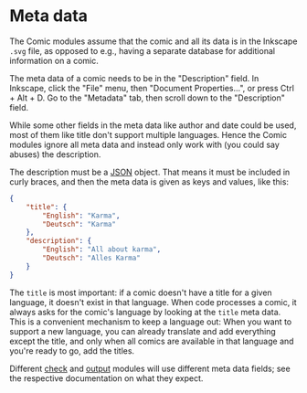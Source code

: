 # Meta data

The Comic modules assume that the comic and all its data is in the Inkscape
`.svg` file, as opposed to e.g., having a separate database for additional
information on a comic.

The meta data of a comic needs to be in the "Description" field. In
Inkscape, click the "File" menu, then "Document Properties...", or press
Ctrl + Alt + D. Go to the "Metadata" tab, then scroll down to the
"Description" field.

While some other fields in the meta data like author and date could be used,
most of them like title don't support multiple languages. Hence the Comic
modules ignore all meta data and instead only work with (you could say
abuses) the description.

The description must be a [JSON](https://www.json.org/json-en.html) object.
That means it must be included in curly braces, and then the meta data is
given as keys and values, like this:

```json
{
    "title": {
        "English": "Karma",
        "Deutsch": "Karma"
    },
    "description": {
        "English": "All about karma",
        "Deutsch": "Alles Karma"
    }
}
```

The `title` is most important: if a comic doesn't have a title for a given
language, it doesn't exist in that language. When code processes a comic, it
always asks for the comic's language by looking at the `title` meta data.
This is a convenient mechanism to keep a language out: When you want to
support a new language, you can already translate and add everything except
the title, and only when all comics are available in that language and
you're ready to go, add the titles.

Different [check](checks.md) and [output](output.md) modules will use
different meta data fields; see the respective documentation on what they
expect.
